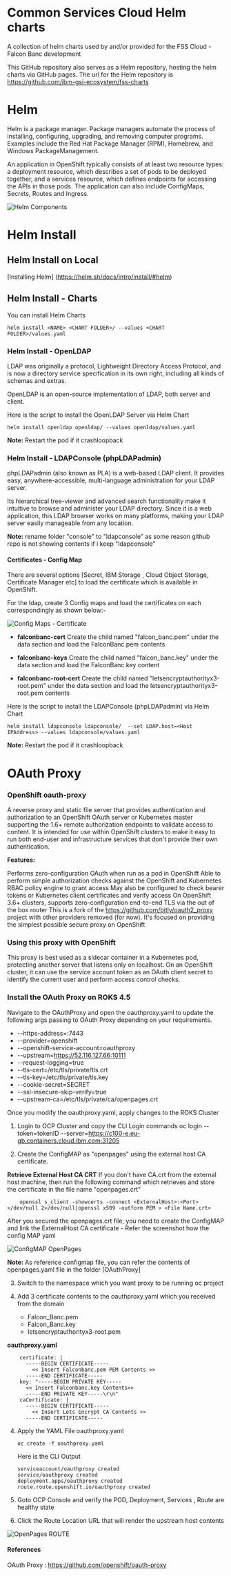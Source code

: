 # Common Services Cloud Helm charts

A collection of helm charts used by and/or provided for the FSS Cloud - Falcon Banc development

This GitHub repository also serves as a Helm repository, hosting the helm charts via GitHub pages. The url for the Helm repository is https://github.com/ibm-gsi-ecosystem/fss-charts

# Helm

Helm is a package manager. Package managers automate the process of installing, configuring, upgrading, and removing computer programs. Examples include the Red Hat Package Manager (RPM), Homebrew, and Windows PackageManagement.

An application in OpenShift typically consists of at least two resource types: a deployment resource, which describes a set of pods to be deployed together, and a services resource, which defines endpoints for accessing the APIs in those pods. The application can also include ConfigMaps, Secrets, Routes and Ingress.

![Helm Components](Helm.png)


# Helm Install 

## Helm Install on Local

[Installing Helm] (https://helm.sh/docs/intro/install/#helm)

## Helm Install - Charts

You can install Helm Charts

```
helm install <NAME> <CHART FOLDER>/ --values <CHART FOLDER>/values.yaml
```

### Helm Install - OpenLDAP

LDAP was originally a protocol, Lightweight Directory Access Protocol, and is now a directory service specification in its own right, including all kinds of schemas and extras.

OpenLDAP is an open-source implementation of LDAP, both server and client.

Here is the script to install the OpenLDAP Server via Helm Chart

```
helm install openldap openldap/ --values openldap/values.yaml
```

**Note:** Restart the pod if it crashloopback

### Helm Install - LDAPConsole (phpLDAPadmin)

phpLDAPadmin (also known as PLA) is a web-based LDAP client. It provides easy, anywhere-accessible, multi-language administration for your LDAP server.

Its hierarchical tree-viewer and advanced search functionality make it intuitive to browse and administer your LDAP directory. Since it is a web application, this LDAP browser works on many platforms, making your LDAP server easily manageable from any location.

**Note:** rename folder "console" to "ldapconsole" as some reason github repo is not showing contents if i keep "ldapconsole"

#### Certificates - Config Map

There are several options [Secret, IBM Storage , Cloud Object Storage, Certificate Manager etc] to load the certificate which is available in OpenShift. 

For the ldap, create 3 Config maps and load the certificates on each correspondingly as shown below:-

![Config Maps - Certificate](ConfigMaps.png)

- **falconbanc-cert**
    Create the child named "falcon_banc.pem" under the data section and load the FalconBanc.pem contents

- **falconbanc-keys**
    Create the child named "falcon_banc.key" under the data section and load the FalconBanc.key content

- **falconbanc-root-cert**
    Create the child named "letsencryptauthorityx3-root.pem" under the data section and load the letsencryptauthorityx3-root.pem contents

Here is the script to install the LDAPConsole (phpLDAPadmin) via Helm Chart

```
helm install ldapconsole ldapconsole/  --set LDAP.host=<Host IPAddress> --values ldapconsole/values.yaml
```

**Note:** Restart the pod if it crashloopback

# OAuth Proxy

### OpenShift oauth-proxy
A reverse proxy and static file server that provides authentication and authorization to an OpenShift OAuth server or Kubernetes master supporting the 1.6+ remote authorization endpoints to validate access to content. It is intended for use within OpenShift clusters to make it easy to run both end-user and infrastructure services that don't provide their own authentication.

**Features:**

Performs zero-configuration OAuth when run as a pod in OpenShift
Able to perform simple authorization checks against the OpenShift and Kubernetes RBAC policy engine to grant access
May also be configured to check bearer tokens or Kubernetes client certificates and verify access
On OpenShift 3.6+ clusters, supports zero-configuration end-to-end TLS via the out of the box router
This is a fork of the https://github.com/bitly/oauth2_proxy project with other providers removed (for now). It's focused on providing the simplest possible secure proxy on OpenShift

### Using this proxy with OpenShift
This proxy is best used as a sidecar container in a Kubernetes pod, protecting another server that listens only on localhost. On an OpenShift cluster, it can use the service account token as an OAuth client secret to identify the current user and perform access control checks. 

### Install the OAuth Proxy on ROKS 4.5

Navigate to the OAuthProxy and open the oauthproxy.yaml to update the following args passing to OAuth Proxy depending on your requirements. 

- --https-address=:7443
- --provider=openshift
- --openshift-service-account=oauthproxy
- --upstream=https://52.116.127.66:10111
- --request-logging=true
- --tls-cert=/etc/tls/private/tls.crt
- --tls-key=/etc/tls/private/tls.key
- --cookie-secret=SECRET
- --ssl-insecure-skip-verify=true
- --upstream-ca=/etc/tls/private/ca/openpages.crt

Once you modify the oauthproxy.yaml, apply changes to the ROKS Cluster

1. Login to OCP Cluster and copy the CLI Login commands
    oc login --token=tokenID --server=https://c100-e.eu-gb.containers.cloud.ibm.com:31205

2. Create the ConfigMAP as "openpages" using the external host CA certificate. 

**Retrieve External Host CA CRT**
  If you don't have CA.crt from the external host machine, then run the following command which retrieves and store the certificate in the file name "openpages.crt"

        
        openssl s_client -showcerts -connect <ExternalHost>:<Port>  </dev/null 2>/dev/null|openssl x509 -outform PEM > <File Name.crt>
       

  After you secured the openpages.crt file, you need to create the ConfigMAP and link the ExternalHost CA certificate
    - Refer the screenshot how the config MAP yaml 

![ConfigMAP OpenPages](/OAuthProxy/images/configmap.png)

**Note:** As reference configmap file, you can refer the contents of openpages.yaml file in the folder [OAuthProxy] 

3. Switch to the namespace which you want proxy to be running
    oc project <Namespace name>

4. Add 3 certificate contents to the oauthproxy.yaml which you received from the domain 

    - Falcon_Banc.pem
    - Falcon_Banc.key
    - letsencryptauthorityx3-root.pem

**oauthproxy.yaml**
```
    certificate: |
      -----BEGIN CERTIFICATE-----
        << Insert Falconbanc.pem PEM Contents >>
      -----END CERTIFICATE-----
    key: "-----BEGIN PRIVATE KEY-----
      << Insert Falconbanc.key Contents>>
      -----END PRIVATE KEY-----\r\n"
    caCertificate: |
      -----BEGIN CERTIFICATE-----
        << Insert Lets Encrypt CA Contents >>
      -----END CERTIFICATE-----
```

4. Apply the YAML File oauthproxy.yaml
    ```
    oc create -f oauthproxy.yaml
    ```

    Here is the CLI Output

    ```
    serviceaccount/oauthproxy created
    service/oauthproxy created
    deployment.apps/oauthproxy created
    route.route.openshift.io/oauthproxy created
    ```

5. Goto OCP Console and verify the POD, Deployment, Services , Route are healthy state

6. Click the Route Location URL that will render the upstream host contents 

![OpenPages ROUTE](/OAuthProxy/images/openpages-routes.png)

#### References

OAuth Proxy : https://github.com/openshift/oauth-proxy


